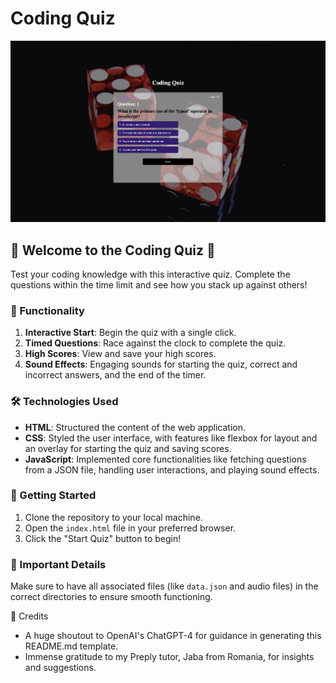 # Coding Quiz

![Password Logo](coding-quiz-screenshot.png)

## 🌟 Welcome to the Coding Quiz 🌟
Test your coding knowledge with this interactive quiz. Complete the questions within the time limit and see how you stack up against others!

### 📝 Functionality

1. **Interactive Start**: Begin the quiz with a single click.
2. **Timed Questions**: Race against the clock to complete the quiz.
3. **High Scores**: View and save your high scores.
4. **Sound Effects**: Engaging sounds for starting the quiz, correct and incorrect answers, and the end of the timer.

### 🛠 Technologies Used

- **HTML**: Structured the content of the web application.
- **CSS**: Styled the user interface, with features like flexbox for layout and an overlay for starting the quiz and saving scores.
- **JavaScript**: Implemented core functionalities like fetching questions from a JSON file, handling user interactions, and playing sound effects.

### 🚀 Getting Started

1. Clone the repository to your local machine.
2. Open the `index.html` file in your preferred browser.
3. Click the "Start Quiz" button to begin!

### 📌 Important Details

Make sure to have all associated files (like `data.json` and audio files) in the correct directories to ensure smooth functioning.

🙌 Credits

- A huge shoutout to OpenAI's ChatGPT-4 for guidance in generating this README.md template.
- Immense gratitude to my Preply tutor, Jaba from Romania, for insights and suggestions.



